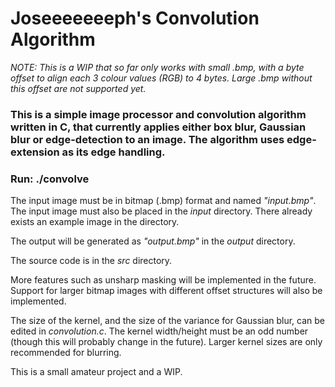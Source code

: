 # Joseeeeeeeph's Convolution Algorithm #

_NOTE: This is a WIP that so far only works with small .bmp, with a byte offset to align each 3 colour values (RGB) to 4 bytes. Large .bmp without this offset are not supported yet._

### This is a simple image processor and convolution algorithm written in C, that currently applies either box blur, Gaussian blur or edge-detection to an image. The algorithm uses edge-extension as its edge handling. ###

### Run: ./convolve ###

The input image must be in bitmap (.bmp) format and named _"input.bmp"_. The input image must also be placed in the _input_ directory. There already exists an example image in the directory.

The output will be generated as _"output.bmp"_ in the _output_ directory.

The source code is in the _src_ directory.

More features such as unsharp masking will be implemented in the future. Support for larger bitmap images with different offset structures will also be implemented.

The size of the kernel, and the size of the variance for Gaussian blur, can be edited in _convolution.c_. The kernel width/height must be an odd number (though this will probably change in the future). Larger kernel sizes are only recommended for blurring.

This is a small amateur project and a WIP.
